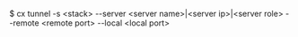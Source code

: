 <!-- post: tunnel_usage -->


$ cx tunnel -s &lt;stack&gt; --server &lt;server name&gt;|&lt;server ip&gt;|&lt;server role&gt; --remote &lt;remote port&gt; --local &lt;local port&gt;

